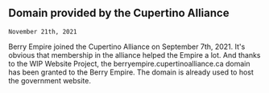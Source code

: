 ## Domain provided by the Cupertino Alliance
<code>November 21th, 2021</code>
<br>
<p>Berry Empire joined the Cupertino Alliance on September 7th, 2021.
It's obvious that membership in the alliance helped the Empire a lot. And thanks to the WIP Website Project,
the berryempire.cupertinoalliance.ca domain has been granted to the Berry Empire.
The domain is already used to host the government website.</p>
